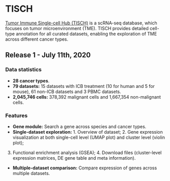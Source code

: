 # TISCH
[Tumor Immune Single-cell Hub (TISCH)](http://tisch.comp-genomics.org/home/) is a scRNA-seq database, which focuses on tumor microenvironment (TME). TISCH provides detailed cell-type annotation for all curated datasets, enabling the exploration of TME across different cancer types.

## Release 1 - July 11th, 2020
### Data statistics
- **28 cancer types**.
- **79 datasets:** 15 datasets with ICB treatment (10 for human and 5 for mouse), 61 non-ICB datasets and 3 PBMC datasets.
- **2,045,746 cells:** 378,392 malignant cells and 1,667,354 non-malignant cells.

### Features
- **Gene module:** Search a gene across species and cancer types.
- **Single-dataset exploration:** 1. Overview of dataset; 2. Gene expression visualization at both single-cell level (UMAP plot) and cluster level (violin plot);
3. Functional enrichment analysis (GSEA); 4. Download files (cluster-level expression matrices, DE gene table and meta information).
- **Multiple-dataset comparison:** Compare expression of genes across multiple datasets.
